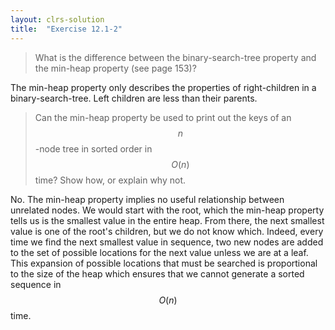```yaml
---
layout: clrs-solution
title:  "Exercise 12.1-2"
---
```

>What is the difference between the binary-search-tree property and the min-heap property (see page 153)?

The min-heap property only describes the properties of right-children in a binary-search-tree. Left children are less than their parents.

>Can the min-heap property be used to print out the keys of an $$n$$-node tree in sorted order in $$O(n)$$ time? Show how, or explain why not.

No. The min-heap property implies no useful relationship between unrelated nodes. We would start with the root, which the min-heap property tells us is the smallest value in the entire heap. From there, the next smallest value is one of the root's children, but we do not know which. Indeed, every time we find the next smallest value in sequence, two new nodes are added to the set of possible locations for the next value unless we are at a leaf. This expansion of possible locations that must be searched is proportional to the size of the heap which ensures that we cannot generate a sorted sequence in $$O(n)$$ time.